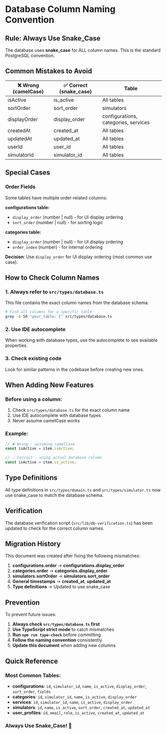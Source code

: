 # Database Column Naming Convention

## Rule: Always Use Snake_Case

The database uses **snake_case** for ALL column names. This is the standard PostgreSQL convention.

## Common Mistakes to Avoid

| ❌ Wrong (camelCase) | ✅ Correct (snake_case) | Table |
|---------------------|------------------------|-------|
| isActive            | is_active              | All tables |
| sortOrder           | sort_order              | simulators |
| displayOrder        | display_order           | configurations, categories, services |
| createdAt           | created_at              | All tables |
| updatedAt           | updated_at              | All tables |
| userId              | user_id                 | All tables |
| simulatorId         | simulator_id            | All tables |

## Special Cases

### Order Fields
Some tables have multiple order-related columns:

**configurations table:**
- `display_order` (number | null) - for UI display ordering
- `sort_order` (number | null) - for sorting logic

**categories table:**
- `display_order` (number | null) - for UI display ordering  
- `order_index` (number) - for internal ordering

**Decision**: Use `display_order` for UI display ordering (most common use case).

## How to Check Column Names

### 1. Always refer to `src/types/database.ts`
This file contains the exact column names from the database schema.

```bash
# Find all columns for a specific table
grep -A 50 "your_table: {" src/types/database.ts
```

### 2. Use IDE autocomplete
When working with database types, use the autocomplete to see available properties.

### 3. Check existing code
Look for similar patterns in the codebase before creating new ones.

## When Adding New Features

### Before using a column:
1. Check `src/types/database.ts` for the exact column name
2. Use IDE autocomplete with database types
3. Never assume camelCase works

### Example:
```typescript
// ❌ Wrong - assuming camelCase
const isActive = item.isActive;

// ✅ Correct - using actual database column
const isActive = item.is_active;
```

## Type Definitions

All type definitions in `src/types/domain.ts` and `src/types/simulator.ts` now use snake_case to match the database schema.

## Verification

The database verification script (`src/lib/db-verification.ts`) has been updated to check for the correct column names.

## Migration History

This document was created after fixing the following mismatches:

1. **configurations.order** → **configurations.display_order**
2. **categories.order** → **categories.display_order**  
3. **simulators.sortOrder** → **simulators.sort_order**
4. **General timestamps** → **created_at**, **updated_at**
5. **Type definitions** → Updated to use snake_case

## Prevention

To prevent future issues:

1. **Always check `src/types/database.ts` first**
2. **Use TypeScript strict mode** to catch mismatches
3. **Run `npm run type-check`** before committing
4. **Follow the naming convention** consistently
5. **Update this document** when adding new columns

## Quick Reference

### Most Common Tables:
- **configurations**: `id`, `simulator_id`, `name`, `is_active`, `display_order`, `sort_order`, `fields`
- **categories**: `id`, `simulator_id`, `name`, `is_active`, `display_order`
- **services**: `id`, `simulator_id`, `name`, `is_active`, `display_order`
- **simulators**: `id`, `name`, `is_active`, `sort_order`, `created_at`, `updated_at`
- **user_profiles**: `id`, `email`, `role`, `is_active`, `created_at`, `updated_at`

### Always Use Snake_Case! 🐍
